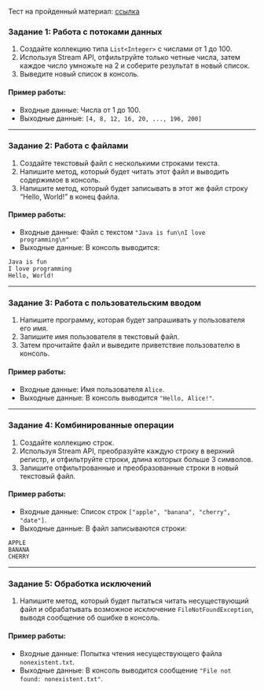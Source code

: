 Тест на пройденный материал: [ссылка](https://docs.google.com/forms/d/e/1FAIpQLSdrx8RjABk3yGg5n_vB1rA3sBXeAjg-57LgCLs040YGCpfHcA/viewform?usp=sf_link)
 
### Задание 1: Работа с потоками данных

1. Создайте коллекцию типа `List<Integer>` с числами от 1 до 100.
2. Используя Stream API, отфильтруйте только четные числа, затем каждое число умножьте на 2 и соберите результат в новый список.
3. Выведите новый список в консоль.

#### Пример работы:
- Входные данные: Числа от 1 до 100.
- Выходные данные: `[4, 8, 12, 16, 20, ..., 196, 200]`

---

### Задание 2: Работа с файлами

1. Создайте текстовый файл с несколькими строками текста.
2. Напишите метод, который будет читать этот файл и выводить содержимое в консоль.
3. Напишите метод, который будет записывать в этот же файл строку “Hello, World!” в конец файла.

#### Пример работы:
- Входные данные: Файл с текстом `"Java is fun\nI love programming\n"`
- Выходные данные: В консоль выводится:

```
Java is fun
I love programming
Hello, World!
```


---

### Задание 3: Работа с пользовательским вводом

1. Напишите программу, которая будет запрашивать у пользователя его имя.
2. Запишите имя пользователя в текстовый файл.
3. Затем прочитайте файл и выведите приветствие пользователю в консоль.

#### Пример работы:
- Входные данные: Имя пользователя `Alice`.
- Выходные данные: В консоль выводится `"Hello, Alice!"`.

---

### Задание 4: Комбинированные операции

1. Создайте коллекцию строк.
2. Используя Stream API, преобразуйте каждую строку в верхний регистр, и отфильтруйте строки, длина которых больше 3 символов.
3. Запишите отфильтрованные и преобразованные строки в новый текстовый файл.

#### Пример работы:
- Входные данные: Список строк `["apple", "banana", "cherry", "date"]`.
- Выходные данные: В файл записываются строки:

```
APPLE
BANANA
CHERRY
```


---

### Задание 5: Обработка исключений

1. Напишите метод, который будет пытаться читать несуществующий файл и обрабатывать возможное исключение `FileNotFoundException`, выводя сообщение об ошибке в консоль.

#### Пример работы:
- Входные данные: Попытка чтения несуществующего файла `nonexistent.txt`.
- Выходные данные: В консоль выводится сообщение `"File not found: nonexistent.txt"`.
